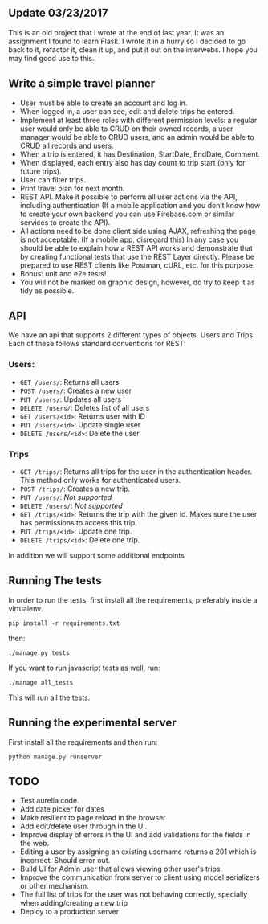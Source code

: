 ## Update 03/23/2017
This is an old project that I wrote at the end of last year. It was an assignment
I found to learn Flask. I wrote it in a hurry so I decided to go back to it,
refactor it, clean it up, and put it out on the interwebs. I hope you may
find good use to this.

## Write a simple travel planner

- User must be able to create an account and log in.
- When logged in, a user can see, edit and delete trips he entered.
- Implement at least three roles with different permission levels: a
regular user would only be able to CRUD on their owned records, a user
manager would be able to CRUD users, and an admin would be able to CRUD all records and users.
- When a trip is entered, it has Destination, StartDate, EndDate, Comment.
- When displayed, each entry also has day count to trip start (only for future trips).
- User can filter trips.
- Print travel plan for next month.
- REST API. Make it possible to perform all user actions via the API, including authentication
(If a mobile application and you don’t know how to create your own backend you can use Firebase.com
or similar services to create the API).
- All actions need to be done client side using AJAX, refreshing the page is not acceptable.
(If a mobile app, disregard this) In any case you should be able to explain how a REST API
works and demonstrate that by creating functional tests that use the REST Layer directly.
Please be prepared to use REST clients like Postman, cURL, etc. for this purpose.
- Bonus: unit and e2e tests!
- You will not be marked on graphic design, however, do try to keep it as tidy as possible.


## API
We have an api that supports 2 different types of objects. Users and Trips. Each of these
follows standard conventions for REST:

### Users:
- `GET /users/`: Returns all users
- `POST /users/`: Creates a new user
- `PUT /users/`: Updates all users
- `DELETE /users/`: Deletes list of all users
- `GET /users/<id>`: Returns user with ID
- `PUT /users/<id>`: Update single user
- `DELETE /users/<id>`: Delete the user

### Trips
- `GET /trips/`: Returns all trips for the user in the authentication header. This
method only works for authenticated users.
- `POST /trips/`: Creates a new trip.
- `PUT /users/`: _Not supported_
- `DELETE /users/`: _Not supported_
- `GET /trips/<id>`: Returns the trip with the given id. Makes sure the user has
permissions to access this trip.
- `PUT /trips/<id>`: Update one trip.
- `DELETE /trips/<id>`: Delete one trip.

In addition we will support some additional endpoints 

## Running The tests
In order to run the tests, first install all the requirements, preferably inside a
virtualenv.

    pip install -r requirements.txt
   
then:

    ./manage.py tests
    
If you want to run javascript tests as well, run:

    ./manage all_tests
    
This will run all the tests.

## Running the experimental server
First install all the requirements and then run:

    python manage.py runserver
    
## TODO
- Test aurelia code.
- Add date picker for dates
- Make resilient to page reload in the browser.
- Add edit/delete user through in the UI.
- Improve display of errors in the UI and add validations for the fields in the web.
- Editing a user by assigning an existing username returns a 201 which is incorrect. Should error out.
- Build UI for Admin user that allows viewing other user's trips.
- Improve the communication from server to client using model serializers or other mechanism.
- The full list of trips for the user was not behaving correctly, specially when adding/creating a new trip
- Deploy to a production server

